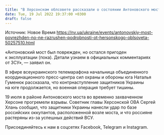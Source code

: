 ```yaml
---
title: "В Херсонском облсовете рассказали о состоянии Антоновского моста после взрывов"
date: Tue, 19 Jul 2022 19:37:00 +0300
draft: false
---
```

Источник: Новое Время https://nv.ua/ukraine/events/antonovskiy-most-povrezhden-no-ne-razrushen-podrobnosti-ot-hersonskogo-oblsoveta-50257510.html


«Антоновский мост был поврежден, но остался пригоден к эксплуатации (пока). Детали узнаем в официальных комментариях от ЗСУ», — заявил он.

В эфире всеукраинского телемарафона начальница объединенного координационного пресс-центра сил охраны и обороны юга Наталья Гуменюк рассказала, что контрнаступление защитников Украины на юге продолжается, но военная операция требует тишины.

19 июля в районе Антоновского моста во временно захваченном Херсоне прогремели взрывы. Советник главы Херсонской ОВА Сергей Хлань сообщил, что защитники Украины нанесли удар по базе российских оккупантов, расположенной возле моста, и что россияне растеряны из-за успешных действий ВСУ.

Присоединяйтесь к нам в соцсетях Facebook, Telegram и Instagram.
